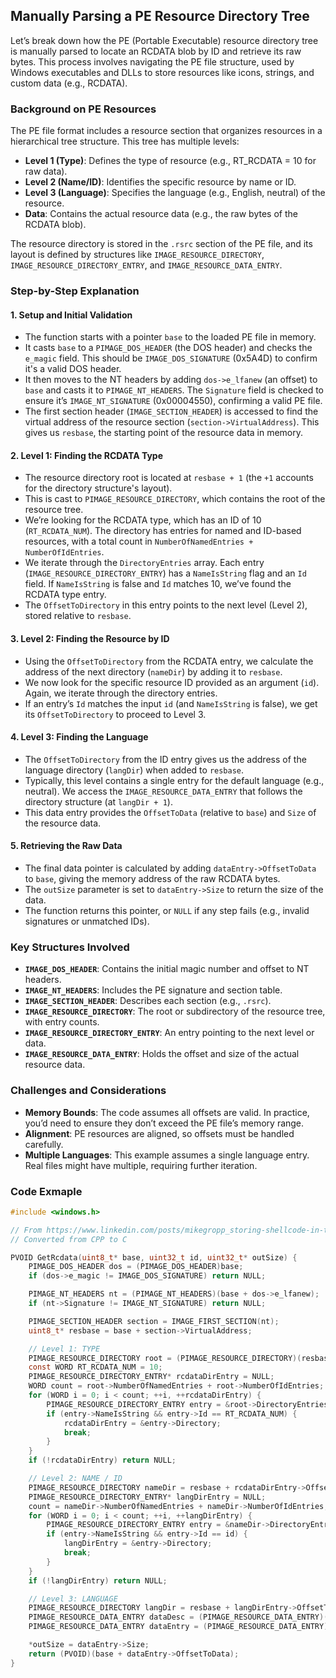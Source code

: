 ## Manually Parsing a PE Resource Directory Tree

Let’s break down how the PE (Portable Executable) resource directory tree is manually parsed to locate an RCDATA blob by ID and retrieve its raw bytes. This process involves navigating the PE file structure, used by Windows executables and DLLs to store resources like icons, strings, and custom data (e.g., RCDATA).

### Background on PE Resources
The PE file format includes a resource section that organizes resources in a hierarchical tree structure. This tree has multiple levels:
- **Level 1 (Type)**: Defines the type of resource (e.g., RT_RCDATA = 10 for raw data).
- **Level 2 (Name/ID)**: Identifies the specific resource by name or ID.
- **Level 3 (Language)**: Specifies the language (e.g., English, neutral) of the resource.
- **Data**: Contains the actual resource data (e.g., the raw bytes of the RCDATA blob).

The resource directory is stored in the `.rsrc` section of the PE file, and its layout is defined by structures like `IMAGE_RESOURCE_DIRECTORY`, `IMAGE_RESOURCE_DIRECTORY_ENTRY`, and `IMAGE_RESOURCE_DATA_ENTRY`.

### Step-by-Step Explanation

#### 1. **Setup and Initial Validation**
- The function starts with a pointer `base` to the loaded PE file in memory.
- It casts `base` to a `PIMAGE_DOS_HEADER` (the DOS header) and checks the `e_magic` field. This should be `IMAGE_DOS_SIGNATURE` (0x5A4D) to confirm it's a valid DOS header.
- It then moves to the NT headers by adding `dos->e_lfanew` (an offset) to `base` and casts it to `PIMAGE_NT_HEADERS`. The `Signature` field is checked to ensure it’s `IMAGE_NT_SIGNATURE` (0x00004550), confirming a valid PE file.
- The first section header (`IMAGE_SECTION_HEADER`) is accessed to find the virtual address of the resource section (`section->VirtualAddress`). This gives us `resbase`, the starting point of the resource data in memory.

#### 2. **Level 1: Finding the RCDATA Type**
- The resource directory root is located at `resbase + 1` (the `+1` accounts for the directory structure's layout).
- This is cast to `PIMAGE_RESOURCE_DIRECTORY`, which contains the root of the resource tree.
- We’re looking for the RCDATA type, which has an ID of 10 (`RT_RCDATA_NUM`). The directory has entries for named and ID-based resources, with a total count in `NumberOfNamedEntries + NumberOfIdEntries`.
- We iterate through the `DirectoryEntries` array. Each entry (`IMAGE_RESOURCE_DIRECTORY_ENTRY`) has a `NameIsString` flag and an `Id` field. If `NameIsString` is false and `Id` matches 10, we’ve found the RCDATA type entry.
- The `OffsetToDirectory` in this entry points to the next level (Level 2), stored relative to `resbase`.

#### 3. **Level 2: Finding the Resource by ID**
- Using the `OffsetToDirectory` from the RCDATA entry, we calculate the address of the next directory (`nameDir`) by adding it to `resbase`.
- We now look for the specific resource ID provided as an argument (`id`). Again, we iterate through the directory entries.
- If an entry’s `Id` matches the input `id` (and `NameIsString` is false), we get its `OffsetToDirectory` to proceed to Level 3.

#### 4. **Level 3: Finding the Language**
- The `OffsetToDirectory` from the ID entry gives us the address of the language directory (`langDir`) when added to `resbase`.
- Typically, this level contains a single entry for the default language (e.g., neutral). We access the `IMAGE_RESOURCE_DATA_ENTRY` that follows the directory structure (at `langDir + 1`).
- This data entry provides the `OffsetToData` (relative to `base`) and `Size` of the resource data.

#### 5. **Retrieving the Raw Data**
- The final data pointer is calculated by adding `dataEntry->OffsetToData` to `base`, giving the memory address of the raw RCDATA bytes.
- The `outSize` parameter is set to `dataEntry->Size` to return the size of the data.
- The function returns this pointer, or `NULL` if any step fails (e.g., invalid signatures or unmatched IDs).

### Key Structures Involved
- **`IMAGE_DOS_HEADER`**: Contains the initial magic number and offset to NT headers.
- **`IMAGE_NT_HEADERS`**: Includes the PE signature and section table.
- **`IMAGE_SECTION_HEADER`**: Describes each section (e.g., `.rsrc`).
- **`IMAGE_RESOURCE_DIRECTORY`**: The root or subdirectory of the resource tree, with entry counts.
- **`IMAGE_RESOURCE_DIRECTORY_ENTRY`**: An entry pointing to the next level or data.
- **`IMAGE_RESOURCE_DATA_ENTRY`**: Holds the offset and size of the actual resource data.

### Challenges and Considerations
- **Memory Bounds**: The code assumes all offsets are valid. In practice, you’d need to ensure they don’t exceed the PE file’s memory range.
- **Alignment**: PE resources are aligned, so offsets must be handled carefully.
- **Multiple Languages**: This example assumes a single language entry. Real files might have multiple, requiring further iteration.


### Code Exmaple
```C
#include <windows.h>

// From https://www.linkedin.com/posts/mikegropp_storing-shellcode-in-the-resources-section-activity-7343608917098209281-Fwgx?utm_medium=ios_app&rcm=ACoAAD9e9ZcBf3ctE4ZQLxBwnrDd7saeZQPTjUk&utm_source=social_share_send&utm_campaign=copy_link 
// Converted from CPP to C

PVOID GetRcdata(uint8_t* base, uint32_t id, uint32_t* outSize) {
    PIMAGE_DOS_HEADER dos = (PIMAGE_DOS_HEADER)base;
    if (dos->e_magic != IMAGE_DOS_SIGNATURE) return NULL;

    PIMAGE_NT_HEADERS nt = (PIMAGE_NT_HEADERS)(base + dos->e_lfanew);
    if (nt->Signature != IMAGE_NT_SIGNATURE) return NULL;

    PIMAGE_SECTION_HEADER section = IMAGE_FIRST_SECTION(nt);
    uint8_t* resbase = base + section->VirtualAddress;

    // Level 1: TYPE
    PIMAGE_RESOURCE_DIRECTORY root = (PIMAGE_RESOURCE_DIRECTORY)(resbase + 1);
    const WORD RT_RCDATA_NUM = 10;
    PIMAGE_RESOURCE_DIRECTORY_ENTRY* rcdataDirEntry = NULL;
    WORD count = root->NumberOfNamedEntries + root->NumberOfIdEntries;
    for (WORD i = 0; i < count; ++i, ++rcdataDirEntry) {
        PIMAGE_RESOURCE_DIRECTORY_ENTRY entry = &root->DirectoryEntries[i];
        if (entry->NameIsString && entry->Id == RT_RCDATA_NUM) {
            rcdataDirEntry = &entry->Directory;
            break;
        }
    }
    if (!rcdataDirEntry) return NULL;

    // Level 2: NAME / ID
    PIMAGE_RESOURCE_DIRECTORY nameDir = resbase + rcdataDirEntry->OffsetToDirectory;
    PIMAGE_RESOURCE_DIRECTORY_ENTRY* langDirEntry = NULL;
    count = nameDir->NumberOfNamedEntries + nameDir->NumberOfIdEntries;
    for (WORD i = 0; i < count; ++i, ++langDirEntry) {
        PIMAGE_RESOURCE_DIRECTORY_ENTRY entry = &nameDir->DirectoryEntries[i];
        if (entry->NameIsString && entry->Id == id) {
            langDirEntry = &entry->Directory;
            break;
        }
    }
    if (!langDirEntry) return NULL;

    // Level 3: LANGUAGE
    PIMAGE_RESOURCE_DIRECTORY langDir = resbase + langDirEntry->OffsetToDirectory;
    PIMAGE_RESOURCE_DATA_ENTRY dataDesc = (PIMAGE_RESOURCE_DATA_ENTRY)(langDir + 1);
    PIMAGE_RESOURCE_DATA_ENTRY dataEntry = (PIMAGE_RESOURCE_DATA_ENTRY)(resbase + dataDesc->OffsetToData);

    *outSize = dataEntry->Size;
    return (PVOID)(base + dataEntry->OffsetToData);
}
```
